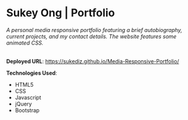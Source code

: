 # Sukey Ong | Portfolio

###### A personal media responsive portfolio featuring a brief  autobiography, current projects, and my contact details. The website features some animated CSS.

**Deployed URL**: 
https://sukediz.github.io/Media-Responsive-Portfolio/

**Technologies Used**:
*  HTML5
*  CSS 
*  Javascript
*  jQuery
*  Bootstrap